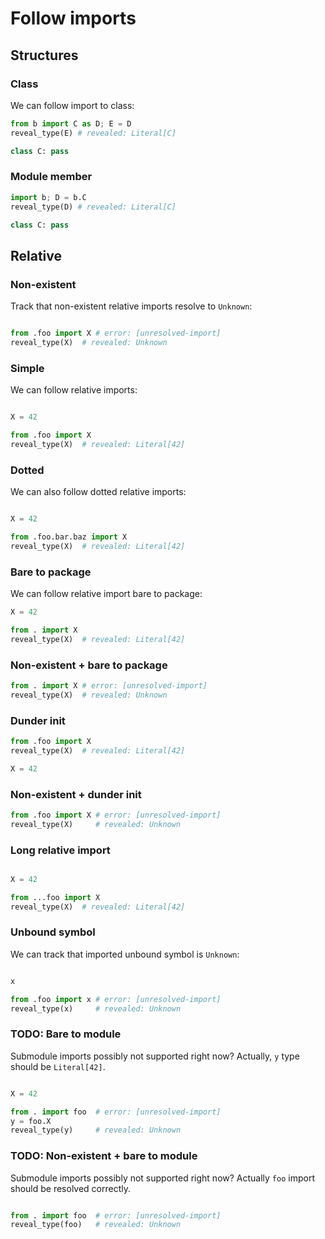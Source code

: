# Follow imports

## Structures

### Class

We can follow import to class:

```py
from b import C as D; E = D
reveal_type(E) # revealed: Literal[C]
```

```py path=b.py
class C: pass
```

### Module member

```py
import b; D = b.C
reveal_type(D) # revealed: Literal[C]
```

```py path=b.py
class C: pass
```

## Relative

### Non-existent

Track that non-existent relative imports resolve to `Unknown`:

```py path=package/__init__.py
```

```py path=package/bar.py
from .foo import X # error: [unresolved-import]
reveal_type(X)  # revealed: Unknown
```

### Simple

We can follow relative imports:

```py path=package/__init__.py
```

```py path=package/foo.py
X = 42
```

```py path=package/bar.py
from .foo import X
reveal_type(X)  # revealed: Literal[42]
```

### Dotted

We can also follow dotted relative imports:

```py path=package/__init__.py
```

```py path=package/foo/bar/baz.py
X = 42
```

```py path=package/bar.py
from .foo.bar.baz import X
reveal_type(X)  # revealed: Literal[42]
```

### Bare to package

We can follow relative import bare to package:

```py path=package/__init__.py
X = 42
```

```py path=package/bar.py
from . import X
reveal_type(X)  # revealed: Literal[42]
```

### Non-existent + bare to package

```py path=package/bar.py
from . import X # error: [unresolved-import]
reveal_type(X)  # revealed: Unknown
```

### Dunder init

```py path=package/__init__.py
from .foo import X
reveal_type(X)  # revealed: Literal[42]
```

```py path=package/foo.py
X = 42
```

### Non-existent + dunder init

```py path=package/__init__.py
from .foo import X # error: [unresolved-import]
reveal_type(X)     # revealed: Unknown
```

### Long relative import

```py path=package/__init__.py
```

```py path=package/foo.py
X = 42
```

```py path=package/subpackage/subsubpackage/bar.py
from ...foo import X
reveal_type(X)  # revealed: Literal[42]
```

### Unbound symbol

We can track that imported unbound symbol is `Unknown`:

```py path=package/__init__.py
```

```py path=package/foo.py
x
```

```py path=package/bar.py
from .foo import x # error: [unresolved-import]
reveal_type(x)     # revealed: Unknown
```

### TODO: Bare to module

Submodule imports possibly not supported right now? Actually, `y` type should be `Literal[42]`.

```py path=package/__init__.py
```

```py path=package/foo.py
X = 42
```

```py path=package/bar.py
from . import foo  # error: [unresolved-import]
y = foo.X
reveal_type(y)     # revealed: Unknown
```

### TODO: Non-existent + bare to module

Submodule imports possibly not supported right now? Actually `foo` import should be resolved correctly.

```py path=package/__init__.py
```

```py path=package/bar.py
from . import foo  # error: [unresolved-import]
reveal_type(foo)   # revealed: Unknown
```
